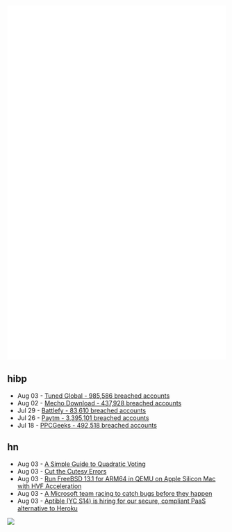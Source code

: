 ![Metrics](https://raw.githubusercontent.com/phixion/phixion/master/metrics.svg)

## hibp

<!--
for https://github.com/phixion/phixion/blob/main/.github/workflows/feeds.yml
-->
<!--START_SECTION:haveibeenpwnd-->
- Aug 03 - [Tuned Global - 985,586 breached accounts](https://haveibeenpwned.com/PwnedWebsites#TunedGlobal)
- Aug 02 - [Mecho Download - 437,928 breached accounts](https://haveibeenpwned.com/PwnedWebsites#MechoDownload)
- Jul 29 - [Battlefy - 83,610 breached accounts](https://haveibeenpwned.com/PwnedWebsites#Battlefy)
- Jul 26 - [Paytm - 3,395,101 breached accounts](https://haveibeenpwned.com/PwnedWebsites#Paytm)
- Jul 18 - [PPCGeeks - 492,518 breached accounts](https://haveibeenpwned.com/PwnedWebsites#PPCGeeks)
<!--END_SECTION:haveibeenpwnd-->

## hn

<!--
for https://github.com/phixion/phixion/blob/main/.github/workflows/feeds.yml
-->
<!--START_SECTION:hn-->
- Aug 03 - [A Simple Guide to Quadratic Voting](https://blog.tally.xyz/a-simple-guide-to-quadratic-voting-327b52addde1)
- Aug 03 - [Cut the Cutesy Errors](https://alexwlchan.net/2022/08/no-cute/)
- Aug 03 - [Run FreeBSD 13.1 for ARM64 in QEMU on Apple Silicon Mac with HVF Acceleration](https://gist.github.com/ctsrc/a1f57933a2cde9abc0f07be12889f97f)
- Aug 03 - [A Microsoft team racing to catch bugs before they happen](https://www.wired.com/story/microsoft-morse-team/)
- Aug 03 - [Aptible (YC S14) is hiring for our secure, compliant PaaS alternative to Heroku](https://www.aptible.com/careers/)
<!--END_SECTION:hn-->

<!--
for https://yhype.me
-->
![](https://hit.yhype.me/github/profile?user_id=13013670)
